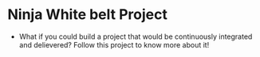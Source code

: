 # Ninja White belt Project
* What if you could build a project that would be continuously integrated and delievered? Follow this project to know more about it!